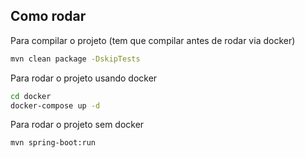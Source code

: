 ## Como rodar

Para compilar o projeto (tem que compilar antes de rodar via docker)
```bash
mvn clean package -DskipTests
```

Para rodar o projeto usando docker
```bash
cd docker
docker-compose up -d
```

Para rodar o projeto sem docker
```bash
mvn spring-boot:run
```